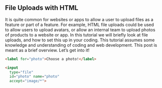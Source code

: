 ## File Uploads with HTML

It is quite common for websites or apps to allow a user to upload files as a feature or part of a feature. For example, HTML file uploads could be used to allow users to upload avatars, or allow an internal team to upload photos of products to a website or app. In this tutorial we will briefly look at file uploads, and how to set this up in your coding. This tutorial assumes some knowledge and understanding of coding and web development. This post is meant as a brief overview. Let’s get into it!

```html
<label for="photo">Choose a photo!</label>

<input 
  type="file"
  id="photo" name="photo"
  accept="image/*">
```

